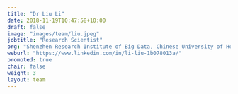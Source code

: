 ```yaml
---
title: "Dr Liu Li"
date: 2018-11-19T10:47:58+10:00
draft: false
image: "images/team/liu.jpeg"
jobtitle: "Research Scientist"
org: "Shenzhen Research Institute of Big Data, Chinese University of HongKong (ShenZhen)"
weburl: "https://www.linkedin.com/in/li-liu-1b078013a/"
promoted: true
chair: false
weight: 3
layout: team
---
```


